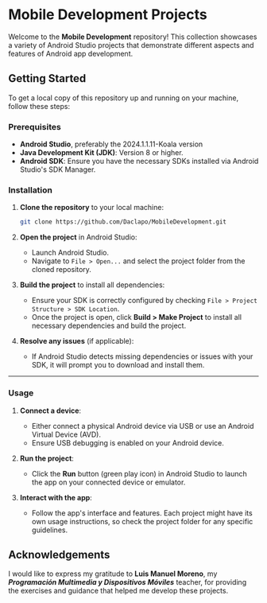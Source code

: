# Mobile Development Projects

Welcome to the **Mobile Development** repository! This collection showcases a variety of Android Studio projects that demonstrate different aspects and features of Android app development.



## Getting Started

To get a local copy of this repository up and running on your machine, follow these steps:

### Prerequisites

- **Android Studio**, preferably the 2024.1.1.11-Koala version
- **Java Development Kit (JDK)**: Version 8 or higher.
- **Android SDK**: Ensure you have the necessary SDKs installed via Android Studio's SDK Manager.

### Installation

1. **Clone the repository** to your local machine:
    ```bash
    git clone https://github.com/Daclapo/MobileDevelopment.git
    ```

2. **Open the project** in Android Studio:
    - Launch Android Studio.
    - Navigate to `File > Open...` and select the project folder from the cloned repository.

3. **Build the project** to install all dependencies:
    - Ensure your SDK is correctly configured by checking `File > Project Structure > SDK Location`.
    - Once the project is open, click **Build > Make Project** to install all necessary dependencies and build the project.

4. **Resolve any issues** (if applicable):
    - If Android Studio detects missing dependencies or issues with your SDK, it will prompt you to download and install them.

---

### Usage

1. **Connect a device**:
    - Either connect a physical Android device via USB or use an Android Virtual Device (AVD).
    - Ensure USB debugging is enabled on your Android device.

2. **Run the project**:
    - Click the **Run** button (green play icon) in Android Studio to launch the app on your connected device or emulator.

3. **Interact with the app**:
    - Follow the app's interface and features. Each project might have its own usage instructions, so check the project folder for any specific guidelines.




## Acknowledgements

I would like to express my gratitude to **Luis Manuel Moreno**, my **_Programación Multimedia y Dispositivos Móviles_** teacher, for providing the exercises and guidance that helped me develop these projects.